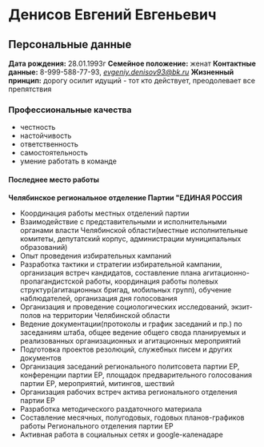 # Денисов Евгений Евгеньевич

## Персональные данные
**Дата рождения:** 28.01.1993г
**Семейное положение:** женат
**Контактные данные:** 8-999-588-77-93, *evgeniy.denisov93@bk.ru*
**Жизненный принцип:** дорогу осилит идущий - тот кто действует, преодолевает все препятствия

### Профессиональные качества
* честность
* настойчивость
* ответственность
* самостоятельность
* умение работать в команде

#### Последнее место работы
**Челябинское региональное отделение Партии "ЕДИНАЯ РОССИЯ**
* Координация работы местных отделений партии
* Взаимодействие с представительными и исполнительными органами власти Челябинской области(местные исполнительные комитеты, депутатский корпус, администрации муниципальных образований)
* Опыт проведения избирательных кампаний
* Разработка тактики и стратегии избирательной кампании, организация встреч кандидатов, составление плана агитационно-пропагандистской работы, координация работы полевых структур(агитационных бригад, мобильных групп), обучение наблюдателей, организация дня голосования
* Организация и проведение социологических исследований, экзит-полов на территории Челябинской области
* Ведение документации(протоколы и график заседаний и пр.) по заседаниям штаба, общее ведение общего свода планируемых и реализованных организационных и агитационных мероприятий
* Подготовка проектов резолюций, служебных писем и других документов
* Организация заседаний регионального политсовета партии ЕР, конференции партии ЕР, площадок предварительного голосования партии ЕР, мероприятий, митингов, шествий
* Организация рабочих встреч актива регионального отделения партии ЕР
* Разработка методического раздаточного материала
* Составление месячных, полугодовых, годовых планов-графиков работы Регионального отделения партии ЕР
* Активная работа в социальных сетях и google-каленадаре






